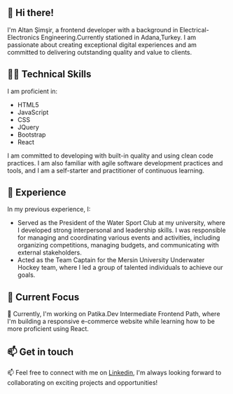 ## 👋 Hi there! 
I'm Altan Şimşir, a frontend developer with a background in Electrical-Electronics Engineering.Currently stationed in Adana,Turkey. I am passionate about creating exceptional digital experiences and am committed to delivering outstanding quality and value to clients.

## 👨‍💻 Technical Skills

I am proficient in:

- HTML5
- JavaScript
- CSS
- JQuery
- Bootstrap
- React

I am committed to developing with built-in quality and using clean code practices. I am also familiar with agile software development practices and tools, and I am a self-starter and practitioner of continuous learning.
## 🌟 Experience

In my previous experience, I:

- Served as the President of the Water Sport Club at my university, where I developed strong interpersonal and leadership skills. I was responsible for managing and coordinating various events and activities, including organizing competitions, managing budgets, and communicating with external stakeholders.
- Acted as the Team Captain for the Mersin University Underwater Hockey team, where I led a group of talented individuals to achieve our goals.

## 🚀 Current Focus

🚀 Currently, I'm working on Patika.Dev Intermediate Frontend Path, where I'm  building a responsive e-commerce website while learning how to be more proficient using React. 


## 📫 Get in touch

📫 Feel free to connect with me on [Linkedin](https://www.linkedin.com/in/altansimsir/), I'm always looking forward to collaborating on exciting projects and opportunities!

